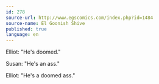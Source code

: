 ```yaml
---
id: 278
source-url: http://www.egscomics.com/index.php?id=1484
source-name: El Goonish Shive
published: true
language: en
---
```

Elliot: "He's doomed."

Susan: "He's an ass."

Elliot: "He's a doomed ass."
